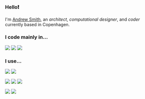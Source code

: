### Hello❗️

I'm [Andrew Smith](https://atsmitharc.com), an _architect_, _computational designer_, and _coder_ currently based in Copenhagen. 

### I code mainly in...

![](https://img.shields.io/static/v1?label&logo=c%20sharp&message=C-Sharp&style=for-the-badge&color=black&logoColor=purple)
![](https://img.shields.io/static/v1?label&logo=javascript&message=Javascript&style=for-the-badge&color=black)
![](https://img.shields.io/static/v1?label&logo=python&message=python&style=for-the-badge&color=black)

### I use...

![](https://img.shields.io/static/v1?label=&logo=react&message=React&style=for-the-badge&color=black)
![](https://img.shields.io/static/v1?label=github&logo=github&message=actions&style=for-the-badge&color=blue&labelColor=black)

![](https://img.shields.io/static/v1?label&logo=node.js&message=node.js&style=for-the-badge&color=black)
![](https://img.shields.io/static/v1?label&logo=sass&message=SASS&style=for-the-badge&color=black)
![](https://img.shields.io/static/v1?label&logo=mongodb&message=mongodb&style=for-the-badge&color=black)

![](https://img.shields.io/static/v1?label&logo=npm&message=NPM&style=for-the-badge&color=black)
![](https://img.shields.io/static/v1?label&logo=nuget&message=Nuget&style=for-the-badge&color=black)

